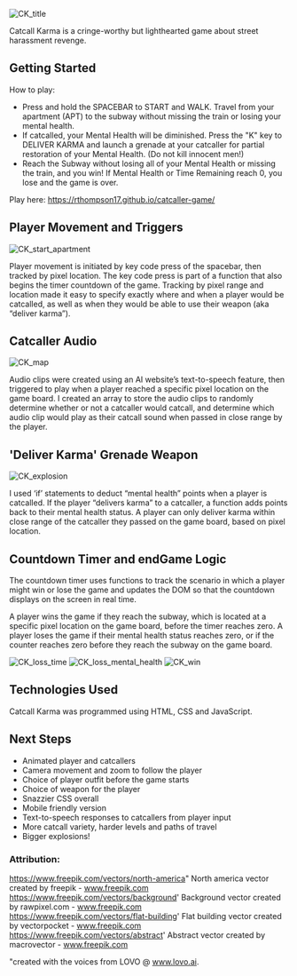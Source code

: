 ![CK_title](https://user-images.githubusercontent.com/2974287/160070860-16a8a86e-9acf-46cb-8d81-286bad957d97.jpeg)

Catcall Karma is a cringe-worthy but lighthearted game about street harassment revenge. 

## Getting Started
How to play:
- Press and hold the SPACEBAR to START and WALK. Travel from your apartment (APT) to the subway without missing the train or losing your mental health.
- If catcalled, your Mental Health will be diminished. Press the "K" key to DELIVER KARMA and launch a grenade at your catcaller for partial restoration of your Mental Health. (Do not kill innocent men!)
- Reach the Subway without losing all of your Mental Health or missing the train, and you win! If Mental Health or Time Remaining reach 0, you lose and the game is over.

Play here: https://rthompson17.github.io/catcaller-game/

## Player Movement and Triggers
![CK_start_apartment](https://user-images.githubusercontent.com/2974287/160070901-1152bd90-869c-48f3-b984-930e4933d350.jpeg)

Player movement is initiated by key code press of the spacebar, then tracked by pixel location. The key code press is part of a function that also begins the timer countdown of the game. Tracking by pixel range and location made it easy to specify exactly where and when a player would be catcalled, as well as when they would be able to use their weapon (aka “deliver karma”). 

## Catcaller Audio
![CK_map](https://user-images.githubusercontent.com/2974287/160070952-ce1d892d-07ba-4a5e-adde-c39b1dc54643.jpg)

Audio clips were created using an AI website’s text-to-speech feature, then triggered to play when a player reached a specific pixel location on the game board. I created an array to store the audio clips to randomly determine whether or not a catcaller would catcall, and determine which audio clip would play as their catcall sound when passed in close range by the player. 

## 'Deliver Karma' Grenade Weapon
![CK_explosion](https://user-images.githubusercontent.com/2974287/160070972-6a99b457-e9a7-4810-8200-4a1099cdaded.jpeg)

I used ‘if’ statements to deduct “mental health” points when a player is catcalled. If the player “delivers karma” to a catcaller, a function adds points back to their mental health status. A player can only deliver karma within close range of the catcaller they passed on the game board, based on pixel location.

## Countdown Timer and endGame Logic
The countdown timer uses functions to track the scenario in which a player might win or lose the game and updates the DOM so that the countdown displays on the screen in real time. 

A player wins the game if they reach the subway, which is located at a specific pixel location on the game board, before the timer reaches zero. A player loses the game if their mental health status reaches zero, or if the counter reaches zero before they reach the subway on the game board.

![CK_loss_time](https://user-images.githubusercontent.com/2974287/160070993-db147df7-2a91-4192-8c5d-fb595f7b609f.jpeg)
![CK_loss_mental_health](https://user-images.githubusercontent.com/2974287/160071002-5ce23e1c-5d82-41ac-9ef2-0bd9d3de78f6.jpeg)
![CK_win](https://user-images.githubusercontent.com/2974287/160071011-c1b06d37-f983-40a3-ab18-efb1a80fe324.jpeg)


## Technologies Used
Catcall Karma was programmed using HTML, CSS and JavaScript.

## Next Steps
- Animated player and catcallers
- Camera movement and zoom to follow the player
- Choice of player outfit before the game starts
- Choice of weapon for the player
- Snazzier CSS overall
- Mobile friendly version
- Text-to-speech responses to catcallers from player input
- More catcall variety, harder levels and paths of travel
- Bigger explosions!

### Attribution:
https://www.freepik.com/vectors/north-america" North america vector created by freepik - www.freepik.com  
https://www.freepik.com/vectors/background' Background vector created by rawpixel.com - www.freepik.com    
https://www.freepik.com/vectors/flat-building' Flat building vector created by vectorpocket - www.freepik.com  
https://www.freepik.com/vectors/abstract' Abstract vector created by macrovector - www.freepik.com
 
 "created with the voices from LOVO @ www.lovo.ai.

